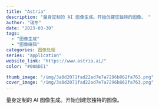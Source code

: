 ```yaml
---
title: "Astria"
description: "量身定制的 AI 图像生成。开始创建您独特的图像。 "
author: "瑞东"
date: "2023-03-30"
tags:
  - "图像生成"
  - "图像编辑"
categories: 图像处理
series: "application"
website_link: "https://www.astria.ai/"
color: "#008DE1"

thumb_image: "/img/3a8d2071fad22ad7e7a7296b862fa763.png"
cover_image: "/img/3a8d2071fad22ad7e7a7296b862fa763.png"
---
```


量身定制的 AI 图像生成。开始创建您独特的图像。 